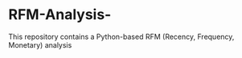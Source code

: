 # RFM-Analysis-
This repository contains a Python-based RFM (Recency, Frequency, Monetary) analysis
